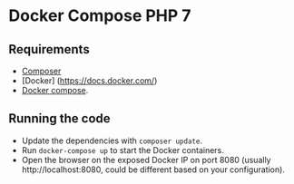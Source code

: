 # Docker Compose PHP 7


## Requirements

- [Composer](https://getcomposer.org/)
- [Docker] (https://docs.docker.com/)
- [Docker compose](https://docs.docker.com/compose/install/).

## Running the code

- Update the dependencies with `composer update`.
- Run `docker-compose up` to start the Docker containers.
- Open the browser on the exposed Docker IP on port 8080 (usually http://localhost:8080, could be different based on your configuration). 
